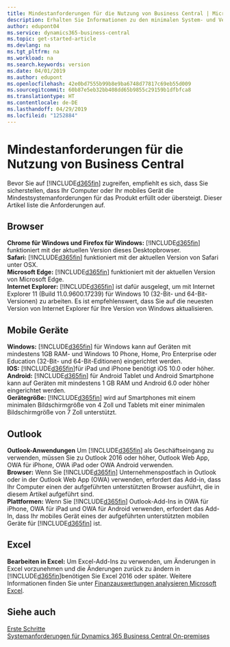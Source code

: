 ```yaml
---
title: Mindestanforderungen für die Nutzung von Business Central | Microsoft Docs
description: Erhalten Sie Informationen zu den minimalen System- und Versionsanforderungen für die Verwendung von Business Central.
author: edupont04
ms.service: dynamics365-business-central
ms.topic: get-started-article
ms.devlang: na
ms.tgt_pltfrm: na
ms.workload: na
ms.search.keywords: version
ms.date: 04/01/2019
ms.author: edupont
ms.openlocfilehash: 42e0bd7555b99b8e9ba6748d77817c69eb55d009
ms.sourcegitcommit: 60b87e5eb32bb408dd65b9855c29159b1dfbfca8
ms.translationtype: HT
ms.contentlocale: de-DE
ms.lasthandoff: 04/29/2019
ms.locfileid: "1252884"
---
```

# <a name="minimum-requirements-for-using-business-central"></a>Mindestanforderungen für die Nutzung von Business Central
Bevor Sie auf [!INCLUDE[d365fin](includes/d365fin_md.md)] zugreifen, empfiehlt es sich, dass Sie sicherstellen, dass Ihr Computer oder Ihr mobiles Gerät die Mindestsystemanforderungen für das Produkt erfüllt oder übersteigt. Dieser Artikel liste die Anforderungen auf.  

## <a name="browsers"></a>Browser
**Chrome für Windows und Firefox für Windows:** [!INCLUDE[d365fin](includes/d365fin_md.md)] funktioniert mit der aktuellen Version dieses Desktopbrowser.  
**Safari:** [!INCLUDE[d365fin](includes/d365fin_md.md)] funktioniert mit der aktuellen Version von Safari unter OSX.  
**Microsoft Edge:** [!INCLUDE[d365fin](includes/d365fin_md.md)] funktioniert mit der aktuellen Version von Microsoft Edge.  
**Internet Explorer:** [!INCLUDE[d365fin](includes/d365fin_md.md)] ist dafür ausgelegt, um mit Internet Explorer 11 (Build 11.0.9600.17239) für Windows 10 (32-Bit- und 64-Bit-Versionen) zu arbeiten. Es ist empfehlenswert, dass Sie auf die neuesten Version von Internet Explorer für Ihre Version von Windows aktualisieren.  

## <a name="mobile-devices"></a>Mobile Geräte
**Windows:** [!INCLUDE[d365fin](includes/d365fin_md.md)] für Windows kann auf Geräten mit mindestens 1GB RAM- und Windows 10 Phone, Home, Pro Enterprise oder Education (32-Bit- und 64-Bit-Editionen) eingerichtet werden.  
**IOS:** [!INCLUDE[d365fin](includes/d365fin_md.md)]für iPad und iPhone benötigt iOS 10.0 oder höher.  
**Android:** [!INCLUDE[d365fin](includes/d365fin_md.md)] für Android  Tablet und Android Smartphone kann auf Geräten mit mindestens 1 GB RAM und Android 6.0 oder höher eingerichtet werden.  
**Gerätegröße:** [!INCLUDE[d365fin](includes/d365fin_md.md)] wird auf Smartphones mit einem minimalen Bildschirmgröße von 4 Zoll und Tablets mit einer minimalen Bildschirmgröße von 7 Zoll unterstützt.  

## <a name="outlook"></a>Outlook
**Outlook-Anwendungen** Um [!INCLUDE[d365fin](includes/d365fin_md.md)] als Geschäftseingang zu verwenden, müssen Sie zu Outlook 2016 oder höher, Outlook Web App, OWA für iPhone, OWA iPad oder OWA Android verwenden.  
**Browser:** Wenn Sie [!INCLUDE[d365fin](includes/d365fin_md.md)] Unternehmenspostfach in Outlook oder in der Outlook Web App (OWA) verwenden, erfordert das Add-in, dass Ihr Computer einen der aufgeführten unterstützten Browser ausführt, die in diesem Artikel aufgeführt sind.  
**Plattformen:** Wenn Sie [!INCLUDE[d365fin](includes/d365fin_md.md)] Outlook-Add-Ins in OWA für iPhone, OWA für iPad und OWA für Android verwenden, erfordert das Add-In, dass Ihr mobiles Gerät eines der aufgeführten unterstützten mobilen Geräte für [!INCLUDE[d365fin](includes/d365fin_md.md)] ist.  

## <a name="excel"></a>Excel
**Bearbeiten in Excel:** Um Excel-Add-Ins zu verwenden, um Änderungen in Excel vorzunehmen und die Änderungen zurück zu ändern in [!INCLUDE[d365fin](includes/d365fin_md.md)]benötigen Sie Excel 2016 oder später. Weitere Informationen finden Sie unter [Finanzauswertungen analysieren Microsoft Excel](finance-analyze-excel.md).  

## <a name="see-also"></a>Siehe auch
[Erste Schritte](product-get-started.md)  
[Systemanforderungen für Dynamics 365 Business Central On-premises](/dynamics365/business-central/dev-itpro/deployment/system-requirement-business-central)  
